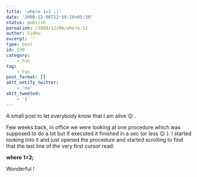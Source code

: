 ```yaml
---
title: 'where 1=2 ;)'
date: '2008-12-06T12:58:26+05:30'
status: publish
permalink: /2008/12/06/where-12
author: Sidhu
excerpt: ''
type: post
id: 130
category:
    - Fun
tag:
    - Fun
post_format: []
aktt_notify_twitter:
    - 'no'
aktt_tweeted:
    - '1'
---
```

A small post to let everybody know that I am alive 😉 .

Few weeks back, in office we were looking at one procedure which was supposed to do a lot but if executed it finished in a sec (or less 😉 ). I started looking into it and just opened the procedure and started scrolling to find that the last line of the very first cursor read:

**where 1=2;**

Wonderful !